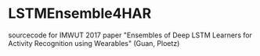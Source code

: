 # LSTMEnsemble4HAR
sourcecode for IMWUT 2017 paper "Ensembles of Deep LSTM Learners for Activity Recognition using Wearables" (Guan, Ploetz)
